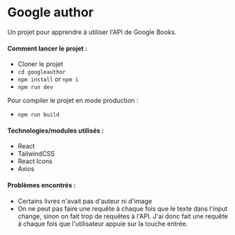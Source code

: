 # Google author

Un projet pour apprendre à utiliser l'API de Google Books.

#### Comment lancer le projet :

- Cloner le projet
- `cd googleauthor`
- `npm install` or `npm i`
- `npm run dev`

Pour compiler le projet en mode production :

- `npm run build`

#### Technologies/modules utilisés :

- React
- TailwindCSS
- React Icons
- Axios

#### Problèmes encontrés :

- Certains livres n'avait pas d'auteur ni d'image
- On ne peut pas faire une requête à chaque fois que le texte dans l'input change, sinon on fait trop de requêtes à l'API. J'ai donc fait une requête à chaque fois que l'utilisateur appuie sur la touche entrée.
